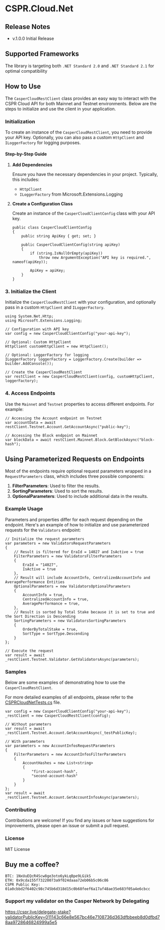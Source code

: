 # CSPR.Cloud.Net

## Release Notes

- v.1.0.0 Initial Release

## Supported Frameworks
The library is targeting both `.NET Standard 2.0` and `.NET Standard 2.1` for optimal compatibility

## How to Use

The `CasperCloudRestClient` class provides an easy way to interact with the CSPR Cloud API for both Mainnet and Testnet environments. Below are the steps to initialize and use the client in your application.

### Initialization

To create an instance of the `CasperCloudRestClient`, you need to provide your API key. Optionally, you can also pass a custom `HttpClient` and `ILoggerFactory` for logging purposes.

#### Step-by-Step Guide

1. **Add Dependencies**

   Ensure you have the necessary dependencies in your project. Typically, this includes:
   - `HttpClient`
   - `ILoggerFactory` from Microsoft.Extensions.Logging

2. **Create a Configuration Class**

   Create an instance of the `CasperCloudClientConfig` class with your API key.

   ```
   public class CasperCloudClientConfig
   {
       public string ApiKey { get; set; }

       public CasperCloudClientConfig(string apiKey)
       {
           if (string.IsNullOrEmpty(apiKey))
               throw new ArgumentException("API key is required.", nameof(apiKey));

           ApiKey = apiKey;
       }
   }
   ```
### 3. Initialize the Client

Initialize the `CasperCloudRestClient` with your configuration, and optionally pass in a custom `HttpClient` and `ILoggerFactory`.

```
using System.Net.Http;
using Microsoft.Extensions.Logging;

// Configuration with API key
var config = new CasperCloudClientConfig("your-api-key");

// Optional: Custom HttpClient
HttpClient customHttpClient = new HttpClient();

// Optional: LoggerFactory for logging
ILoggerFactory loggerFactory = LoggerFactory.Create(builder => builder.AddConsole());

// Create the CasperCloudRestClient
var restClient = new CasperCloudRestClient(config, customHttpClient, loggerFactory);
```

### 4. Access Endpoints

Use the `Mainnet` and `Testnet` properties to access different endpoints. For example:

```
// Accessing the Account endpoint on Testnet
var accountData = await restClient.Testnet.Account.GetAccountAsync("public-key");

// Accessing the Block endpoint on Mainnet
var blockData = await restClient.Mainnet.Block.GetBlockAsync("block-hash");
```
## Using Parameterized Requests on Endpoints

Most of the endpoints require optional request parameters wrapped in a `RequestParameters` class, which includes three possible components:
1. **FilterParameters**: Used to filter the results.
2. **SortingParameters**: Used to sort the results.
3. **OptionalParameters**: Used to include additional data in the results.

### Example Usage

Parameters and properties differ for each request depending on the endpoint.
Here's an example of how to initialize and use parameterized requests for the `Validators` endpoint:

```
// Initialize the request parameters
var parameters = new ValidatorsRequestParameters
{
    // Result is filtered for EraId = 14027 and IsActive = true
    FilterParameters = new ValidatorsFilterParameters
    {
        EraId = "14027",
        IsActive = true
    },
    // Result will include AccountInfo, CentralizedAccountInfo and AveragePerformance Entities
    OptionalParameters = new ValidatorsOptionalParameters
    {
        AccountInfo = true,
        CentralizedAccountInfo = true,
        AveragePerformance = true,
    },
    // Result is sorted by Total Stake because it is set to true and the Sort Direction is Descending
    SortingParameters = new ValidatorsSortingParameters
    {
        OrderByTotalStake = true,
        SortType = SortType.Descending
    }
};

// Execute the request
var result = await _restClient.Testnet.Validator.GetValidatorsAsync(parameters);
```

### Samples

Below are some examples of demonstrating how to use the `CasperCloudRestClient`.

For more detailed examples of all endpoints, please refer to the [CSPRCloudNetTests.cs](https://github.com/msanlisavas/CSPR.Cloud.Net/blob/master/CSPR.Cloud.Net.Tests/CSPRCloudNetTests.cs) file.

```
var config = new CasperCloudClientConfig("your-api-key");
_restClient = new CasperCloudRestClient(config);

// Without parameters
var result = await _restClient.Testnet.Account.GetAccountAsync(_testPublicKey);

// With parameters
var parameters = new AccountInfosRequestParameters
{
    FilterParameters = new AccountInfosFilterParameters
    {
        AccountHashes = new List<string>
        {
            "first-account-hash",
            "second-account-hash"
        }
    }
};
var result = await _restClient.Testnet.Account.GetAccountInfosAsync(parameters);

```

### Contributing
Contributions are welcome! If you find any issues or have suggestions for improvements, please open an issue or submit a pull request.

### License
MIT License

**Buy me a coffee?**
---
```
BTC: 1NxUuEQcR4Scw8ge3oto6ykLqBpe9LGikS
ETH: 0x9cda155f73220073a9f024daaa72eb06b5c06c86
CSPR Public Key: 01a0cbbd2f6402c98c745b6d318d15c0b68feef6a17af48ae35e683f05a4e6cbcc
```

### Support my validator on the Casper Network by Delegating
https://cspr.live/delegate-stake?validatorPublicKey=011143c66e8e567bc46e7108736d363dfbbeeb8d0dfbd78aa9728646824999a5e5

